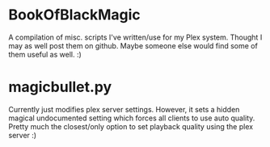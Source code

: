 # BookOfBlackMagic
A compilation of misc. scripts I've written/use for my Plex system. Thought I may as well post them on github. Maybe someone else would find some of them useful as well. :)


# magicbullet.py
Currently just modifies plex server settings. However, it sets a hidden magical undocumented setting which forces all clients to use auto quality. Pretty much the closest/only option to set playback quality using the plex server :)
